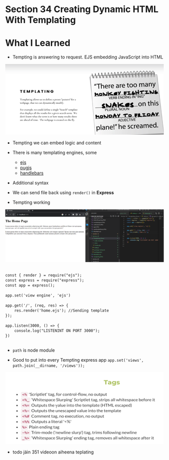 # Section 34 Creating Dynamic HTML With Templating


# What I Learned

- Tempting is answering to request. EJS embedding JavaScript into HTML

<img src="templating.PNG" alt="alt text" width="600"/>

- Tempting we can embed logic and content 

- There is many templating engines, some
    - [ejs](https://ejs.co/)
    - [pugjs](https://pugjs.org/api/getting-started.html)
    - [handlebars](https://handlebarsjs.com/)

- Additional syntax

- We can send file back using `render()` in **Express**

- Tempting working

<img src="templatingWorking.PNG" alt="alt text" width="600"/>


```

const { render } = require("ejs");
const express = require("express");
const app = express();

app.set('view engine', 'ejs')

app.get('/', (req, res) => {
    res.render('home.ejs'); //Sending template
});

app.listen(3000, () => {
    console.log("LISTENINT ON PORT 3000");
})


```

- `path` is node module

- Good to put into every Tempting express app `app.set('views', path.join(__dirname, '/views'));
`

<img src="ejsSyntax.PNG" alt="alt text" width="600"/>

- todo jäin 351 videoon aiheena teplating
